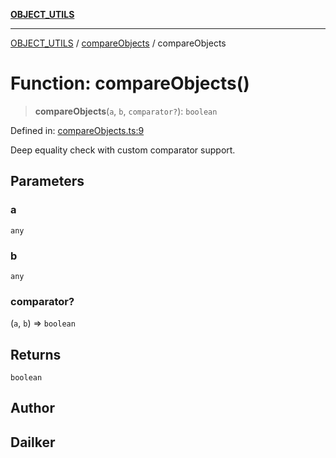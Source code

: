 [**OBJECT_UTILS**](../../README.md)

***

[OBJECT_UTILS](../../README.md) / [compareObjects](../README.md) / compareObjects

# Function: compareObjects()

> **compareObjects**(`a`, `b`, `comparator?`): `boolean`

Defined in: [compareObjects.ts:9](https://github.com/dailker/everyutil/blob/8ebd741383aff061deffff96bf58a9059d1b9944/src/object/compareObjects.ts#L9)

Deep equality check with custom comparator support.

## Parameters

### a

`any`

### b

`any`

### comparator?

(`a`, `b`) => `boolean`

## Returns

`boolean`

## Author

## Dailker
